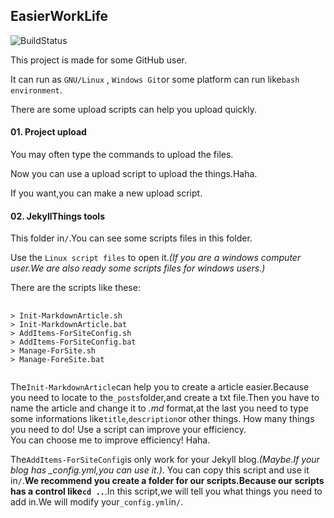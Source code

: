 ## EasierWorkLife
 ![BuildStatus](https://travis-ci.org/atotto/travisci-golang-example.png)

This project is made for some GitHub user.  
  
It can run as <code>GNU/Linux</code> , <code>Windows Git</code>or some platform can run like<code>bash environment</code>.  
  
There are some upload scripts can help you upload quickly.  
  
#### 01. Project upload
You may often type the commands to upload the files.  
  
Now you can use a upload script to upload the things.Haha.  
  
If you want,you can make a new upload script.  
  
#### 02. JekyllThings tools
This folder in<code>/</code>.You can see some scripts files in this folder.  
  
Use the <code>Linux script files</code> to open it.*(If you are a windows computer user.We are also ready some scripts files for windows users.)*  
  
There are the scripts like these:
<pre>
  <code>
> Init-MarkdownArticle.sh
> Init-MarkdownArticle.bat
> AddItems-ForSiteConfig.sh
> AddItems-ForSiteConfig.bat
> Manage-ForSite.sh
> Manage-ForeSite.bat
  </code>
</pre>
The<code>Init-MarkdownArticle</code>can help you to create a article easier.Because you need to locate to the<code>_posts</code>folder,and create a txt file.Then you have to name the article and change it to *.md* format,at the last you need to type some informations like<code>title</code>,<code>description</code>or other things. How many things you need to do! Use a script can improve your efficiency.  
You can choose me to improve efficiency! Haha.  
  
The<code>AddItems-ForSiteConfig</code>is only work for your Jekyll blog.*(Maybe.If your blog has _config.yml,you can use it.)*. You can copy this script and use it in<code>/</code>.**We recommend you create a folder for our scripts.Because our scripts has a control like<code>cd ..</code>**.In this script,we will tell you what things you need to add in.We will modify your<code>_config.yml</code>in<code>/</code>.
